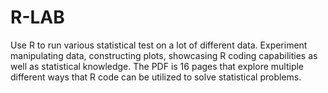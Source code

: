 # R-LAB
Use R to run various statistical test on a lot of different data. Experiment manipulating data, constructing plots, showcasing R coding capabilities as well as statistical knowledge. The PDF is 16 pages that explore multiple different ways that R code can be utilized to solve statistical problems.
